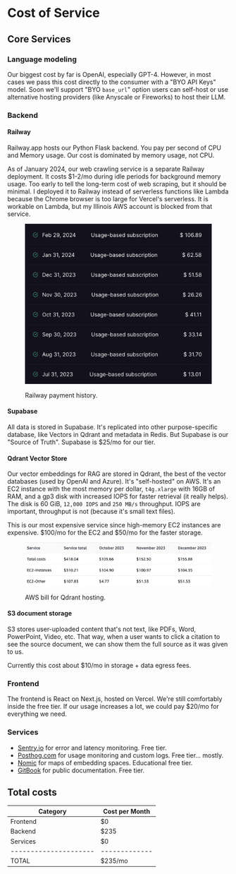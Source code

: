 # Cost of Service

## Core Services

### Language modeling

Our biggest cost by far is OpenAI, especially GPT-4. However, in most cases we pass this cost directly to the consumer with a "BYO API Keys" model. Soon we'll support "BYO `base_url`" option users can self-host or use alternative hosting providers (like Anyscale or Fireworks) to host their LLM.

### Backend

#### Railway

Railway.app hosts our Python Flask backend. You pay per second of CPU and Memory usage. Our cost is dominated by memory usage, not CPU.&#x20;

As of January 2024, our web crawling service is a separate Railway deployment. It costs $1-2/mo during idle periods for background memory usage. Too early to tell the long-term cost of web scraping, but it should be minimal. I deployed it to Railway instead of serverless functions like Lambda because the Chrome browser is too large for Vercel's serverless. It is workable on Lambda, but my Illinois AWS account is blocked from that service.

<figure><img src="../.gitbook/assets/CleanShot 2024-03-26 at 17.46.24.png" alt=""><figcaption><p>Railway payment history.</p></figcaption></figure>

#### Supabase

All data is stored in Supabase. It's replicated into other purpose-specific database, like Vectors in Qdrant and metadata in Redis. But Supabase is our "Source of Truth". Supabase is $25/mo for our tier.&#x20;

#### Qdrant Vector Store

Our vector embeddings for RAG are stored in Qdrant, the best of the vector databases (used by OpenAI and Azure). It's "self-hosted" on AWS. It's an EC2 instance with the most memory per dollar, `t4g.xlarge` with 16GB of RAM, and a gp3 disk with increased IOPS for faster retrieval (it really helps). The disk is 60 GiB, `12,000 IOPS` and `250 MB/s` throughput. IOPS are important, throughput is not (because it's small text files).

This is our most expensive service since high-memory EC2 instances are expensive. $100/mo for the EC2 and $50/mo for the faster storage.

<figure><img src="../.gitbook/assets/CleanShot 2024-01-30 at 11.31.34.png" alt=""><figcaption><p>AWS bill for Qdrant hosting.</p></figcaption></figure>

#### S3 document storage

S3 stores user-uploaded content that's not text, like PDFs, Word, PowerPoint, Video, etc. That way, when a user wants to click a citation to see the source document, we can show them the full source as it was given to us.

Currently this cost about $10/mo in storage + data egress fees.&#x20;

### Frontend

The frontend is React on Next.js, hosted on Vercel. We're still comfortably inside the free tier. If our usage increases a lot, we could pay $20/mo for everything we need.

### Services

* [Sentry.io](https://sentry.io/) for error and latency monitoring. Free tier.&#x20;
* [Posthog.com](https://posthog.com/) for usage monitoring and custom logs. Free tier... mostly.
* [Nomic](https://www.nomic.ai/) for maps of embedding spaces. Educational free tier.
* [GitBook](https://www.gitbook.com/) for public documentation. Free tier.



## Total costs

| Category              | Cost per Month |
| --------------------- | -------------- |
| Frontend              | $0             |
| Backend               | $235           |
| Services              | $0             |
| --------------------- | -------------  |
| TOTAL                 | $235/mo        |

